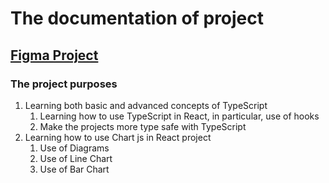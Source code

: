 
# The documentation of project

## [Figma Project](https://www.figma.com/file/ebnQE359bu6WYwD5RCECN6/Admin-Dashboard-(Community)?type=design&node-id=1%3A2&mode=design&t=j3ueqwMEXjA3BOsC-1)

### The project purposes

1. Learning both basic and advanced concepts of TypeScript
   1. Learning how to use TypeScript in React, in particular, use of hooks
   2. Make the projects more type safe with TypeScript
2. Learning how to use Chart  js in React project
   1. Use of Diagrams
   2. Use of Line Chart
   3. Use of Bar Chart